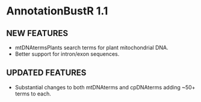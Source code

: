 AnnotationBustR 1.1
============

## NEW FEATURES

* mtDNAtermsPlants search terms for plant mitochondrial DNA.
* Better support for intron/exon sequences.

## UPDATED FEATURES

* Substantial changes to both mtDNAterms and cpDNAterms adding ~50+ terms to each.
